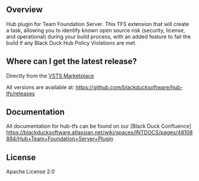 ## Overview 

Hub plugin for Team Foundation Server. This TFS extension that will create a task, allowing you to identify known open source risk (security, license, and operational) during your build process, with an added feature to fail the build if any Black Duck Hub Policy Violations are met.

## Where can I get the latest release?

Directly from the [VSTS Marketplace](https://marketplace.visualstudio.com/items?itemName=black-duck-software.hub-tfs)

All versions are available at: https://github.com/blackducksoftware/hub-tfs/releases 

## Documentation

All documentation for hub-tfs can be found on our [Black Duck Confluence] https://blackducksoftware.atlassian.net/wiki/spaces/INTDOCS/pages/48108884/Hub+Team+Foundation+Server+Plugin

## License

Apache License 2.0
